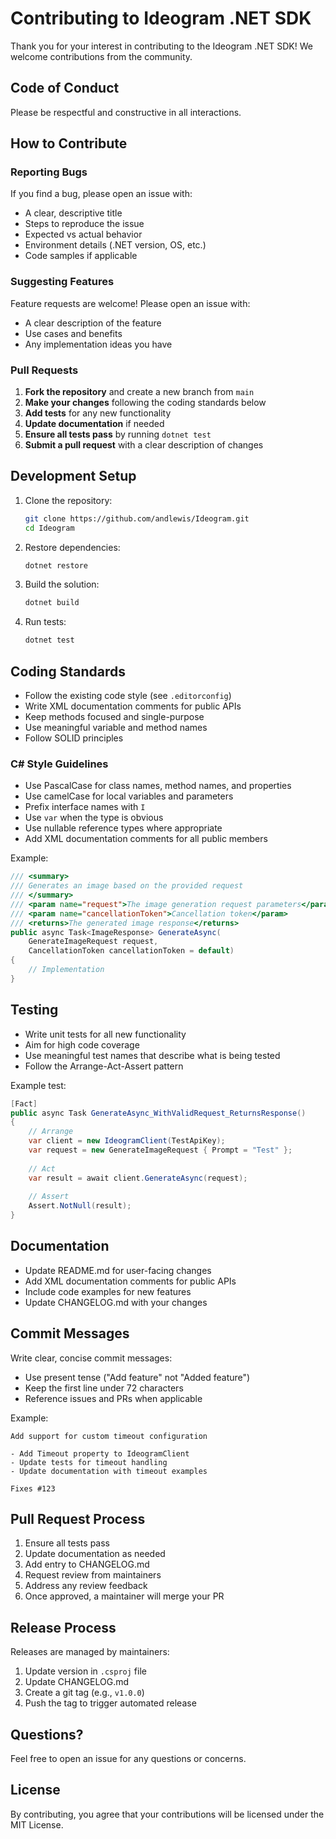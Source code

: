 # Contributing to Ideogram .NET SDK

Thank you for your interest in contributing to the Ideogram .NET SDK! We welcome contributions from the community.

## Code of Conduct

Please be respectful and constructive in all interactions.

## How to Contribute

### Reporting Bugs

If you find a bug, please open an issue with:
- A clear, descriptive title
- Steps to reproduce the issue
- Expected vs actual behavior
- Environment details (.NET version, OS, etc.)
- Code samples if applicable

### Suggesting Features

Feature requests are welcome! Please open an issue with:
- A clear description of the feature
- Use cases and benefits
- Any implementation ideas you have

### Pull Requests

1. **Fork the repository** and create a new branch from `main`
2. **Make your changes** following the coding standards below
3. **Add tests** for any new functionality
4. **Update documentation** if needed
5. **Ensure all tests pass** by running `dotnet test`
6. **Submit a pull request** with a clear description of changes

## Development Setup

1. Clone the repository:
   ```bash
   git clone https://github.com/andlewis/Ideogram.git
   cd Ideogram
   ```

2. Restore dependencies:
   ```bash
   dotnet restore
   ```

3. Build the solution:
   ```bash
   dotnet build
   ```

4. Run tests:
   ```bash
   dotnet test
   ```

## Coding Standards

- Follow the existing code style (see `.editorconfig`)
- Write XML documentation comments for public APIs
- Keep methods focused and single-purpose
- Use meaningful variable and method names
- Follow SOLID principles

### C# Style Guidelines

- Use PascalCase for class names, method names, and properties
- Use camelCase for local variables and parameters
- Prefix interface names with `I`
- Use `var` when the type is obvious
- Use nullable reference types where appropriate
- Add XML documentation comments for all public members

Example:
```csharp
/// <summary>
/// Generates an image based on the provided request
/// </summary>
/// <param name="request">The image generation request parameters</param>
/// <param name="cancellationToken">Cancellation token</param>
/// <returns>The generated image response</returns>
public async Task<ImageResponse> GenerateAsync(
    GenerateImageRequest request, 
    CancellationToken cancellationToken = default)
{
    // Implementation
}
```

## Testing

- Write unit tests for all new functionality
- Aim for high code coverage
- Use meaningful test names that describe what is being tested
- Follow the Arrange-Act-Assert pattern

Example test:
```csharp
[Fact]
public async Task GenerateAsync_WithValidRequest_ReturnsResponse()
{
    // Arrange
    var client = new IdeogramClient(TestApiKey);
    var request = new GenerateImageRequest { Prompt = "Test" };
    
    // Act
    var result = await client.GenerateAsync(request);
    
    // Assert
    Assert.NotNull(result);
}
```

## Documentation

- Update README.md for user-facing changes
- Add XML documentation comments for public APIs
- Include code examples for new features
- Update CHANGELOG.md with your changes

## Commit Messages

Write clear, concise commit messages:
- Use present tense ("Add feature" not "Added feature")
- Keep the first line under 72 characters
- Reference issues and PRs when applicable

Example:
```
Add support for custom timeout configuration

- Add Timeout property to IdeogramClient
- Update tests for timeout handling
- Update documentation with timeout examples

Fixes #123
```

## Pull Request Process

1. Ensure all tests pass
2. Update documentation as needed
3. Add entry to CHANGELOG.md
4. Request review from maintainers
5. Address any review feedback
6. Once approved, a maintainer will merge your PR

## Release Process

Releases are managed by maintainers:
1. Update version in `.csproj` file
2. Update CHANGELOG.md
3. Create a git tag (e.g., `v1.0.0`)
4. Push the tag to trigger automated release

## Questions?

Feel free to open an issue for any questions or concerns.

## License

By contributing, you agree that your contributions will be licensed under the MIT License.

